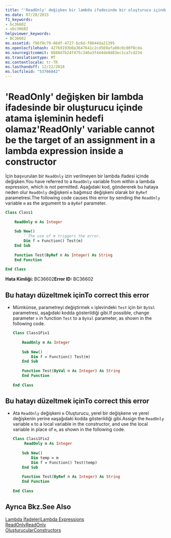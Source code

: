 ```yaml
---
title: "'ReadOnly' değişken bir lambda ifadesinde bir oluşturucu içinde atama işleminin hedefi olamaz"
ms.date: 07/20/2015
f1_keywords:
- bc36602
- vbc36602
helpviewer_keywords:
- BC36602
ms.assetid: f96f8c79-86df-4727-bc6d-f0844da21395
ms.openlocfilehash: 42769193b0a3647641c2cd569afa00c0c00f0cda
ms.sourcegitcommit: 0888d7b24f475c346a3f444de8d83ec1ca7cd234
ms.translationtype: MT
ms.contentlocale: tr-TR
ms.lasthandoff: 12/22/2018
ms.locfileid: "53766842"
---
```

# <a name="readonly-variable-cannot-be-the-target-of-an-assignment-in-a-lambda-expression-inside-a-constructor"></a><span data-ttu-id="75ee5-102">'ReadOnly' değişken bir lambda ifadesinde bir oluşturucu içinde atama işleminin hedefi olamaz</span><span class="sxs-lookup"><span data-stu-id="75ee5-102">'ReadOnly' variable cannot be the target of an assignment in a lambda expression inside a constructor</span></span>
<span data-ttu-id="75ee5-103">İçin başvurulan bir `ReadOnly` izin verilmeyen bir lambda ifadesi içinde değişken.</span><span class="sxs-lookup"><span data-stu-id="75ee5-103">You have referred to a `ReadOnly` variable from within a lambda expression, which is not permitted.</span></span> <span data-ttu-id="75ee5-104">Aşağıdaki kod, göndererek bu hataya neden olur `ReadOnly` değişkeni `m` bağımsız değişkeni olarak bir `ByRef` parametresi.</span><span class="sxs-lookup"><span data-stu-id="75ee5-104">The following code causes this error by sending the `ReadOnly` variable `m` as the argument to a `ByRef` parameter.</span></span>  
  
```vb  
Class Class1  
  
    ReadOnly m As Integer  
  
    Sub New()  
        ' The use of m triggers the error.  
        Dim f = Function() Test(m)  
    End Sub  
  
    Function Test(ByRef n As Integer) As String  
    End Function  
  
End Class  
```  
  
 <span data-ttu-id="75ee5-105">**Hata Kimliği:** BC36602</span><span class="sxs-lookup"><span data-stu-id="75ee5-105">**Error ID:** BC36602</span></span>  
  
## <a name="to-correct-this-error"></a><span data-ttu-id="75ee5-106">Bu hatayı düzeltmek için</span><span class="sxs-lookup"><span data-stu-id="75ee5-106">To correct this error</span></span>  
  
-   <span data-ttu-id="75ee5-107">Mümkünse, parametreyi değiştirmek `n` işlevindeki `Test` için bir `ByVal` parametresi, aşağıdaki kodda gösterildiği gibi.</span><span class="sxs-lookup"><span data-stu-id="75ee5-107">If possible, change parameter `n` in function `Test` to a `ByVal` parameter, as shown in the following code.</span></span>  
  
    ```vb  
    Class Class1Fix1  
  
        ReadOnly m As Integer  
  
        Sub New()  
            Dim f = Function() Test(m)  
        End Sub  
  
        Function Test(ByVal n As Integer) As String  
        End Function  
  
    End Class  
    ```  
  
## <a name="to-correct-this-error"></a><span data-ttu-id="75ee5-108">Bu hatayı düzeltmek için</span><span class="sxs-lookup"><span data-stu-id="75ee5-108">To correct this error</span></span>  
  
-   <span data-ttu-id="75ee5-109">Ata `ReadOnly` değişkeni `m` Oluşturucu, yerel bir değişkene ve yerel değişkenin yerine `m`aşağıdaki kodda gösterildiği gibi.</span><span class="sxs-lookup"><span data-stu-id="75ee5-109">Assign the `ReadOnly` variable `m` to a local variable in the constructor, and use the local variable in place of `m`, as shown in the following code.</span></span>  
  
    ```vb  
    Class Class1Fix2  
         ReadOnly m As Integer  
  
        Sub New()  
            Dim temp = m  
            Dim f = Function() Test(temp)  
        End Sub  
  
        Function Test(ByRef n As Integer) As String  
        End Function  
  
    End Class  
    ```  
  
## <a name="see-also"></a><span data-ttu-id="75ee5-110">Ayrıca Bkz.</span><span class="sxs-lookup"><span data-stu-id="75ee5-110">See Also</span></span>  
 [<span data-ttu-id="75ee5-111">Lambda İfadeleri</span><span class="sxs-lookup"><span data-stu-id="75ee5-111">Lambda Expressions</span></span>](../../visual-basic/programming-guide/language-features/procedures/lambda-expressions.md)  
 [<span data-ttu-id="75ee5-112">ReadOnly</span><span class="sxs-lookup"><span data-stu-id="75ee5-112">ReadOnly</span></span>](../../visual-basic/language-reference/modifiers/readonly.md)  
 [<span data-ttu-id="75ee5-113">Oluşturucular</span><span class="sxs-lookup"><span data-stu-id="75ee5-113">Constructors</span></span>](~/docs/visual-basic/programming-guide/concepts/object-oriented-programming.md#constructors)
